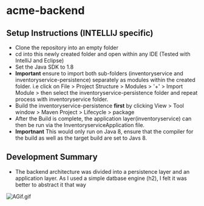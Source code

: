 # acme-backend

## Setup Instructions (INTELLIJ specific)
- Clone the repository into an empty folder
- cd into this newly created folder and open within any IDE (Tested with IntelliJ and Eclipse)
- Set the Java SDK to 1.8
- **Important** ensure to import both sub-folders (inventoryservice and inventoryservice-persistence) separately as modules within the created folder. i.e click on File > Project Structure > Modules > '+' > Import Module >  then select the inventoryservice-persistence folder and repeat process with inventoryservice folder.
-  Build the inventoryservice-persistence **first** by clicking View > Tool window > Maven Project > Lifecycle > package 
- After the Build is complete, the application layer(inventoryservice) can then be run via the InventoryserviceApplication file.
- **Importnant** This would only run on Java 8, ensure that the compiler for the build as well as the target build are set to Javs 8.


## Development Summary
-  The backend architecture was divided into a persistence layer and an application layer. As I used a simple datbase engine (h2), I felt it was better to abstract it that way 


![AGif.gif]()
